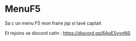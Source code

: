 # MenuF5
Sa c un menu F5 mon fraire jsp si tavé captait 

Et rejoins se discord catin : https://discord.gg/6AqESyvnNS
